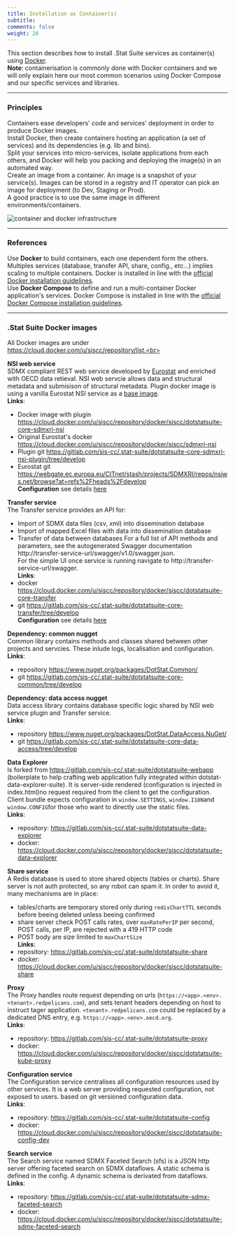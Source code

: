 ```yaml
---
title: Installation as Container(s)
subtitle: 
comments: false
weight: 26
---
```


This section describes how to install .Stat Suite services as container(s) using [Docker](https://www.docker.com/).<br>
**Note**: containerisation is commonly done with Docker containers and we will only explain here our most common scenarios using Docker Compose and our specific services and libraries.

---

### Principles

Containers ease developers' code and services' deployment in order to produce Docker images.<br>
Install Docker, then create containers hosting an application (a set of services) and its dependencies (e.g. lib and bins).<br>
Split your services into micro-services, isolate applications from each others, and Docker will help you packing and deploying the image(s) in an automated way.<br>
Create an image from a container. An image is a snapshot of your service(s). Images can be stored in a registry and IT operator can pick an image for deployment (to Dev, Staging or Prod).<br>
A good practice is to use the same image in different environments/containers.<br>

![container and docker infrastructure](/images/container-docker-infrastructure.png)

---

### References

Use **Docker** to build containers, each one dependent form the others. Multiples services (database, transfer API, share, config., etc...) implies scaling to multiple containers. Docker is installed in line with the [official Docker installation guidelines](https://docs.docker.com/install/overview/).<br>
Use **Docker Compose** to define and run a multi-container Docker application's services. Docker Compose is installed in line with the [official Docker Compose installation guidelines](https://docs.docker.com/compose/install/).<br>

---

### .Stat Suite Docker images

All Docker images are under https://cloud.docker.com/u/siscc/repository/list.<br>

**NSI web service**<br>
SDMX compliant REST web service developed by [Eurostat](https://webgate.ec.europa.eu/CITnet/stash/projects/SDMXRI/repos/nsiws.net/browse/README.md?at=refs%2Fheads%2Fdevelop) and enriched with OECD data retieval. NSI web servcie allows data and structural metadata and submisison of structural metadata. Plugin docker image is using a vanilla Eurostat NSI service as a [base image](https://cloud.docker.com/u/siscc/repository/docker/siscc/sdmxri-nsi).<br>
**Links**:<br>
- Docker image with plugin https://cloud.docker.com/u/siscc/repository/docker/siscc/dotstatsuite-core-sdmxri-nsi<br>
- Original Eurostat's docker https://cloud.docker.com/u/siscc/repository/docker/siscc/sdmxri-nsi<br>
- Plugin git https://gitlab.com/sis-cc/.stat-suite/dotstatsuite-core-sdmxri-nsi-plugin/tree/develop<br>
- Eurostat git https://webgate.ec.europa.eu/CITnet/stash/projects/SDMXRI/repos/nsiws.net/browse?at=refs%2Fheads%2Fdevelop<br>
**Configuration** see details [here](https://gitlab.com/snippets/1851148#configuration)

**Transfer service**<br>
The Transfer service provides an API for:<br>
- Import of SDMX data files (csv, xml) into dissemination database<br>
- Import of mapped Excel files with data into dissemination database<br>
- Transfer of data between databases
For a full list of API methods and parameters, see the autogenerated Swagger documentation http://transfer-service-url/swagger/v1.0/swagger.json.<br>
For the simple UI once service is running navigate to http://transfer-service-url/swagger.<br>
**Links**:<br>
- docker https://cloud.docker.com/u/siscc/repository/docker/siscc/dotstatsuite-core-transfer<br>
- git https://gitlab.com/sis-cc/.stat-suite/dotstatsuite-core-transfer/tree/develop<br>
**Configuration** see details [here](https://gitlab.com/snippets/1851148#configuration-1)

**Dependency: common nugget**<br>
Common library contains methods and classes shared between other projects and servcies. These inlude logs, localisation and configuration.<br>
**Links**:<br>
- repository https://www.nuget.org/packages/DotStat.Common/<br>
- git https://gitlab.com/sis-cc/.stat-suite/dotstatsuite-core-common/tree/develop

**Dependency: data access nugget**<br>
Data access library contains database specific logic shared by NSI web service plugin and Transfer service.<br>
**Links**:<br>
- repository https://www.nuget.org/packages/DotStat.DataAccess.NuGet/<br>
- git https://gitlab.com/sis-cc/.stat-suite/dotstatsuite-core-data-access/tree/develop

**Data Explorer**<br>
Is forked from https://gitlab.com/sis-cc/.stat-suite/dotstatsuite-webapp (boilerplate to help crafting web application fully integrated within dotstat-data-explorer-suite). It is server-side rendered (configuration is injected in index.html)no request required from the client to get the configuration. Client bundle expects configuration in `window.SETTINGS`, `window.I18N`and `window.CONFIG`for those who want to directly use the static files.<br>
**Links**:<br>
- repository: https://gitlab.com/sis-cc/.stat-suite/dotstatsuite-data-explorer<br>
- docker: https://cloud.docker.com/u/siscc/repository/docker/siscc/dotstatsuite-data-explorer

**Share service**<br>
A Redis database is used to store shared objects (tables or charts). Share server is not auth protected, so any robot can spam it. In order to avoid it, many mechanisms are in place:<br>
- tables/charts are temporary stored only during `redisChartTTL` seconds before beeing deleted unless beeing confirmed<br>
- share server check POST calls rates, over `maxRatePerIP` per second, POST calls, per IP, are rejected with a 419 HTTP code<br>
- POST body are size limited to `maxChartSize` <br>
**Links**:<br>
- repository: https://gitlab.com/sis-cc/.stat-suite/dotstatsuite-share<br>
- docker: https://cloud.docker.com/u/siscc/repository/docker/siscc/dotstatsuite-share

**Proxy**<br>
The Proxy handles route request depending on urls (`https://<app>.<env>.<tenant>.redpelicans.com`), and sets tenant headers depending on host to instruct tager application. `<tenant>.redpelicans.com` could be replaced by a dedicated DNS entry, e.g. `https://<app>.<env>.oecd.org`.<br>
**Links**:<br>
- repository: https://gitlab.com/sis-cc/.stat-suite/dotstatsuite-proxy<br>
- docker: https://cloud.docker.com/u/siscc/repository/docker/siscc/dotstatsuite-kube-proxy

**Configuration service**<br>
The Configuration service centralises all configuration resources used by other services. It is a web server providing requested configuration, not exposed to users. based on git versioned configuration data.<br>
**Links**:<br>
- repository: https://gitlab.com/sis-cc/.stat-suite/dotstatsuite-config<br>
- docker: https://cloud.docker.com/u/siscc/repository/docker/siscc/dotstatsuite-config-dev

**Search service**<br>
The Search service named SDMX Faceted Search (sfs) is a JSON http server offering faceted search on SDMX dataflows. A static schema is defined in the config. A dynamic schema is derivated from dataflows.<br>
**Links**:<br>
- repository: https://gitlab.com/sis-cc/.stat-suite/dotstatsuite-sdmx-faceted-search<br>
- docker: https://cloud.docker.com/u/siscc/repository/docker/siscc/dotstatsuite-sdmx-faceted-search